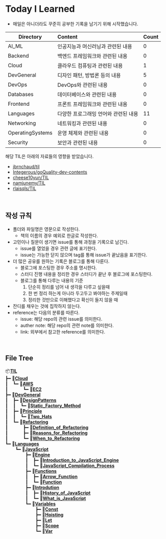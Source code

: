 # Today I Learned

- 매일은 아니더라도 꾸준히 공부한 기록을 남기기 위해 시작했습니다.

| Directory         | Content                              | Count                        |
| ----------------- | :----------------------------------- | ---------------------------- |
| AI_ML             | 인공지능과 머신러닝과 관련된 내용       | 0    |
| Backend           | 백엔드 프레임워크와 관련된 내용         | 0  |
| Cloud             | 클라우드 컴퓨팅과 관련된 내용           | 1    |
| DevGeneral        | 디자인 패턴, 방법론 등의 내용          | 5|
| DevOps            | DevOps와 관련된 내용                  | 0   |
| Databases         | 데이터베이스와 관련된 내용             | 0|
| Frontend          | 프론트 프레임워크와 관련된 내용        | 0 |
| Languages         | 다양한 프로그래밍 언어와 관련된 내용    | 11|
| Networking        | 네트워킹과 관련된 내용                 | 0|
| OperatingSystems  | 운영 체제와 관련된 내용                | 0|
| Security          | 보안과 관련된 내용                    | 0|

해당 TIL은 아래의 자료들의 영향을 받았습니다.
- [jbrnchaud/til](https://github.com/jbranchaud/til)
- [Integerous/goQuality-dev-contents](https://github.com/Integerous/goQuality-dev-contents)
- [cheese10yun/TIL](https://github.com/cheese10yun/TIL)
- [namjunemy/TIL](https://github.com/namjunemy/TIL)
- [rlaisqls/TIL](https://github.com/rlaisqls/TIL)

<br>

## 작성 규칙
- 폴더와 파일명은 영문으로 작성한다.
  - 책의 이름의 경우 예외로 한글로 작성한다.
- 고민이나 질문이 생기면 issue를 통해 과정을 기록으로 남긴다.
  - issue를 열었을 경우 관련 글에 표기한다.
  - issue는 가능한 닫지 않으며 tag를 통해 issue가 끝났음을 표기한다.
- 더 많은 공유를 원하는 기록은 블로그를 통해 다룬다.
  - 블로그에 포스팅한 경우 주소를 명시한다.
  - 스터디 진행 내용을 정리한 경우 스터디가 끝난 후 블로그에 포스팅한다.
  - 블로그를 통해 다루는 내용의 기준
    1. 단순히 정리를 넘어 내 생각을 다루고 싶을때
    2. 한 번 정리 하는게 아니라 두고두고 봐야하는 주제일때
    3. 정리한 것만으로 이해했다고 확신이 들지 않을 때
- 잔디를 채우는 것에 집작하지 않는다.
- reference는 다음의 분류를 따른다.
  - issue: 해당 repo의 관련 issue를 의미한다.
  - auther note: 해당 repo의 관련 note를 의미한다.
  - link: 외부에서 참고한 reference를 의미한다.

<br>

## File Tree

📦[**TIL**](./)</br>
┣━&nbsp;📂[**Cloud**](./Cloud)</br>
┃  &nbsp;&nbsp;┗━&nbsp;📂[**AWS**](./Cloud/AWS)</br>
┃  &nbsp;&nbsp;&nbsp;&nbsp;&nbsp;&nbsp;&nbsp;&nbsp;&nbsp;&nbsp;┗━&nbsp;📄[**EC2**](./Cloud/AWS/EC2.md)</br>
┣━&nbsp;📂[**DevGeneral**](./DevGeneral)</br>
┃  &nbsp;&nbsp;┣━&nbsp;📂[**DesignPatterns**](./DevGeneral/DesignPatterns)</br>
┃  &nbsp;&nbsp;┃  &nbsp;&nbsp;┗━&nbsp;📄[**Static_Factory_Method**](./DevGeneral/DesignPatterns/Static_Factory_Method.md)</br>
┃  &nbsp;&nbsp;┣━&nbsp;📂[**Principle**](./DevGeneral/Principle)</br>
┃  &nbsp;&nbsp;┃  &nbsp;&nbsp;┗━&nbsp;📄[**Two_Hats**](./DevGeneral/Principle/Two_Hats.md)</br>
┃  &nbsp;&nbsp;┗━&nbsp;📂[**Refactoring**](./DevGeneral/Refactoring)</br>
┃  &nbsp;&nbsp;&nbsp;&nbsp;&nbsp;&nbsp;&nbsp;&nbsp;&nbsp;&nbsp;┣━&nbsp;📄[**Definition_of_Refactoring**](./DevGeneral/Refactoring/Definition_of_Refactoring.md)</br>
┃  &nbsp;&nbsp;&nbsp;&nbsp;&nbsp;&nbsp;&nbsp;&nbsp;&nbsp;&nbsp;┣━&nbsp;📄[**Reasons_for_Refactoring**](./DevGeneral/Refactoring/Reasons_for_Refactoring.md)</br>
┃  &nbsp;&nbsp;&nbsp;&nbsp;&nbsp;&nbsp;&nbsp;&nbsp;&nbsp;&nbsp;┗━&nbsp;📄[**When_to_Refactoring**](./DevGeneral/Refactoring/When_to_Refactoring.md)</br>
┗━&nbsp;📂[**Languages**](./Languages)</br>
&nbsp;&nbsp;&nbsp;&nbsp;&nbsp;&nbsp;&nbsp;&nbsp;┗━&nbsp;📂[**JavaScript**](./Languages/JavaScript)</br>
&nbsp;&nbsp;&nbsp;&nbsp;&nbsp;&nbsp;&nbsp;&nbsp;&nbsp;&nbsp;&nbsp;&nbsp;&nbsp;&nbsp;&nbsp;&nbsp;┣━&nbsp;📂[**Engine**](./Languages/JavaScript/Engine)</br>
&nbsp;&nbsp;&nbsp;&nbsp;&nbsp;&nbsp;&nbsp;&nbsp;&nbsp;&nbsp;&nbsp;&nbsp;&nbsp;&nbsp;&nbsp;&nbsp;┃  &nbsp;&nbsp;┣━&nbsp;📄[**Introduction_to_JavaScript_Engine**](./Languages/JavaScript/Engine/Introduction_to_JavaScript_Engine.md)</br>
&nbsp;&nbsp;&nbsp;&nbsp;&nbsp;&nbsp;&nbsp;&nbsp;&nbsp;&nbsp;&nbsp;&nbsp;&nbsp;&nbsp;&nbsp;&nbsp;┃  &nbsp;&nbsp;┗━&nbsp;📄[**JavaScript_Compilation_Process**](./Languages/JavaScript/Engine/JavaScript_Compilation_Process.md)</br>
&nbsp;&nbsp;&nbsp;&nbsp;&nbsp;&nbsp;&nbsp;&nbsp;&nbsp;&nbsp;&nbsp;&nbsp;&nbsp;&nbsp;&nbsp;&nbsp;┣━&nbsp;📂[**Functions**](./Languages/JavaScript/Functions)</br>
&nbsp;&nbsp;&nbsp;&nbsp;&nbsp;&nbsp;&nbsp;&nbsp;&nbsp;&nbsp;&nbsp;&nbsp;&nbsp;&nbsp;&nbsp;&nbsp;┃  &nbsp;&nbsp;┣━&nbsp;📄[**Arrow_Function**](./Languages/JavaScript/Functions/Arrow_Function.md)</br>
&nbsp;&nbsp;&nbsp;&nbsp;&nbsp;&nbsp;&nbsp;&nbsp;&nbsp;&nbsp;&nbsp;&nbsp;&nbsp;&nbsp;&nbsp;&nbsp;┃  &nbsp;&nbsp;┗━&nbsp;📄[**Function**](./Languages/JavaScript/Functions/Function.md)</br>
&nbsp;&nbsp;&nbsp;&nbsp;&nbsp;&nbsp;&nbsp;&nbsp;&nbsp;&nbsp;&nbsp;&nbsp;&nbsp;&nbsp;&nbsp;&nbsp;┣━&nbsp;📂[**Introdution**](./Languages/JavaScript/Introdution)</br>
&nbsp;&nbsp;&nbsp;&nbsp;&nbsp;&nbsp;&nbsp;&nbsp;&nbsp;&nbsp;&nbsp;&nbsp;&nbsp;&nbsp;&nbsp;&nbsp;┃  &nbsp;&nbsp;┣━&nbsp;📄[**History_of_JavaScript**](./Languages/JavaScript/Introdution/History_of_JavaScript.md)</br>
&nbsp;&nbsp;&nbsp;&nbsp;&nbsp;&nbsp;&nbsp;&nbsp;&nbsp;&nbsp;&nbsp;&nbsp;&nbsp;&nbsp;&nbsp;&nbsp;┃  &nbsp;&nbsp;┗━&nbsp;📄[**What_is_JavaScript**](./Languages/JavaScript/Introdution/What_is_JavaScript.md)</br>
&nbsp;&nbsp;&nbsp;&nbsp;&nbsp;&nbsp;&nbsp;&nbsp;&nbsp;&nbsp;&nbsp;&nbsp;&nbsp;&nbsp;&nbsp;&nbsp;┗━&nbsp;📂[**Variables**](./Languages/JavaScript/Variables)</br>
&nbsp;&nbsp;&nbsp;&nbsp;&nbsp;&nbsp;&nbsp;&nbsp;&nbsp;&nbsp;&nbsp;&nbsp;&nbsp;&nbsp;&nbsp;&nbsp;&nbsp;&nbsp;&nbsp;&nbsp;&nbsp;&nbsp;&nbsp;&nbsp;┣━&nbsp;📄[**Const**](./Languages/JavaScript/Variables/Const.md)</br>
&nbsp;&nbsp;&nbsp;&nbsp;&nbsp;&nbsp;&nbsp;&nbsp;&nbsp;&nbsp;&nbsp;&nbsp;&nbsp;&nbsp;&nbsp;&nbsp;&nbsp;&nbsp;&nbsp;&nbsp;&nbsp;&nbsp;&nbsp;&nbsp;┣━&nbsp;📄[**Hoisting**](./Languages/JavaScript/Variables/Hoisting.md)</br>
&nbsp;&nbsp;&nbsp;&nbsp;&nbsp;&nbsp;&nbsp;&nbsp;&nbsp;&nbsp;&nbsp;&nbsp;&nbsp;&nbsp;&nbsp;&nbsp;&nbsp;&nbsp;&nbsp;&nbsp;&nbsp;&nbsp;&nbsp;&nbsp;┣━&nbsp;📄[**Let**](./Languages/JavaScript/Variables/Let.md)</br>
&nbsp;&nbsp;&nbsp;&nbsp;&nbsp;&nbsp;&nbsp;&nbsp;&nbsp;&nbsp;&nbsp;&nbsp;&nbsp;&nbsp;&nbsp;&nbsp;&nbsp;&nbsp;&nbsp;&nbsp;&nbsp;&nbsp;&nbsp;&nbsp;┣━&nbsp;📄[**Scope**](./Languages/JavaScript/Variables/Scope.md)</br>
&nbsp;&nbsp;&nbsp;&nbsp;&nbsp;&nbsp;&nbsp;&nbsp;&nbsp;&nbsp;&nbsp;&nbsp;&nbsp;&nbsp;&nbsp;&nbsp;&nbsp;&nbsp;&nbsp;&nbsp;&nbsp;&nbsp;&nbsp;&nbsp;┗━&nbsp;📄[**Var**](./Languages/JavaScript/Variables/Var.md)</br>
